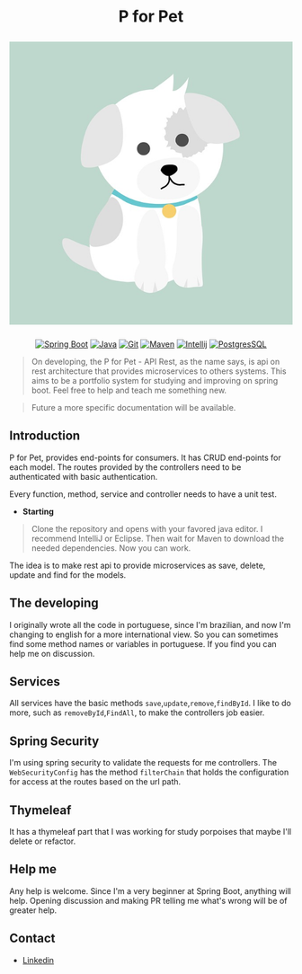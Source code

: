 <h1 align="center">
    <p>P for Pet</p>
    <img src="./Doc/logo.jpg" alt="P for Pet">
</h1>

<p align="center">
<a href="https://spring.io/projects/spring-boot"><img src="https://img.shields.io/badge/spring-%236DB33F.svg?style=for-the-badge&logo=spring&logoColor=white" alt="Spring Boot"></a>
<a href="https://jdk.java.net/18/"><img src="https://img.shields.io/badge/java-%23ED8B00.svg?style=for-the-badge&logo=java&logoColor=white" alt="Java"></a>
<a href="https://git-scm.com/"><img src="https://img.shields.io/badge/git-%23F05033.svg?style=for-the-badge&logo=git&logoColor=white" alt="Git"></a>
<a href="https://maven.apache.org/"><img src="https://img.shields.io/badge/Apache%20Maven-C71A36?style=for-the-badge&logo=Apache%20Maven&logoColor=white" alt="Maven"></a>
<a href="https://www.jetbrains.com/pt-br/idea/"><img src="https://img.shields.io/badge/IntelliJIDEA-000000.svg?style=for-the-badge&logo=intellij-idea&logoColor=white" alt="Intellij"></a>
<a href="https://www.postgresql.org/"><img src="https://img.shields.io/badge/postgres-%23316192.svg?style=for-the-badge&logo=postgresql&logoColor=white" alt="PostgresSQL"></a>
</p>

> On developing, the P for Pet - API Rest, as the name says, is api on rest architecture
> that provides microservices to others systems. This aims to be a portfolio system for
> studying and improving on spring boot. Feel free to help and teach me something new.

> Future a more specific documentation will be available.

## Introduction

P for Pet, provides end-points for consumers. It has CRUD end-points for each model. The routes provided by the controllers need to be authenticated with basic authentication.

Every function, method, service and controller needs to have a unit test. 

 * **Starting**
> Clone the repository and opens with your favored java editor. I recommend IntelliJ or Eclipse. Then wait for Maven to download the needed dependencies. Now you can work.

The idea is to make rest api to provide microservices as save, delete, update and find for the models.
## The developing

I originally wrote all the code in portuguese, since I'm brazilian, and now I'm changing to english for a  more international view. So you can sometimes find some method names or variables in portuguese. If you find you can help me on discussion.

## Services

All services have the basic methods `save`,`update`,`remove`,`findById`. I like to do more, such as `removeById`,`FindAll`, to make the controllers job easier.

## Spring Security

I'm using spring security to validate the requests for me controllers. The `WebSecurityConfig` has the method `filterChain` that holds the configuration for access at the routes based on the url path.

## Thymeleaf

It has a thymeleaf part that I was working for study porpoises that maybe I'll delete or refactor.

## Help me

Any help is welcome. Since I'm a very beginner at Spring Boot, anything will help. Opening discussion and making PR telling me what's wrong will be of greater help. 

## Contact

<ul>
<li><a href="https://www.linkedin.com/in/matheus-levy/">Linkedin</a></li>
</ul>


